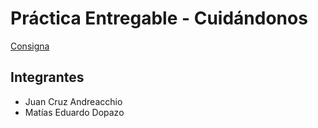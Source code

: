 # Práctica Entregable - Cuidándonos
[Consigna](https://drive.google.com/file/u/1/d/1bZ8jy9CH_h2mJMvkfXYspqD48YF9Vasn/view?usp=sharing)
## Integrantes
- Juan Cruz Andreacchio
- Matías Eduardo Dopazo
